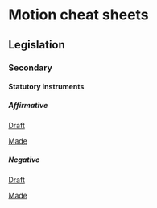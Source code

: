 # Motion cheat sheets

## Legislation

### Secondary

#### Statutory instruments

##### Affirmative

[Draft](legislation/secondary/statutory-instrument/affirmative/draft)

[Made](legislation/secondary/statutory-instrument/affirmative/made)

##### Negative

[Draft](legislation/secondary/statutory-instrument/negative/draft)

[Made](legislation/secondary/statutory-instrument/negative/made)